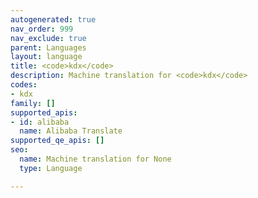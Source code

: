 ```yaml
---
autogenerated: true
nav_order: 999
nav_exclude: true
parent: Languages
layout: language
title: <code>kdx</code>
description: Machine translation for <code>kdx</code>
codes:
- kdx
family: []
supported_apis:
- id: alibaba
  name: Alibaba Translate
supported_qe_apis: []
seo:
  name: Machine translation for None
  type: Language

---
```


